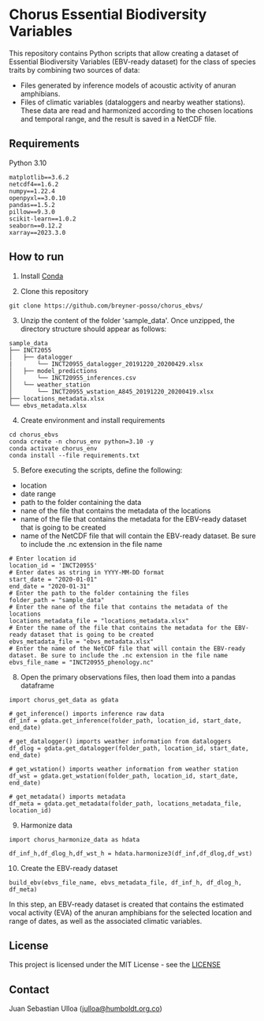 # Chorus Essential Biodiversity Variables
This repository contains Python scripts that allow creating a dataset of Essential Biodiversity Variables (EBV-ready dataset) for the class of species traits by combining two sources of data:

* Files generated by inference models of acoustic activity of anuran amphibians.
* Files of climatic variables (dataloggers and nearby weather stations). These data are read and harmonized according to the chosen locations and temporal range, and the result is saved in a NetCDF file.

## Requirements

Python 3.10

```
matplotlib==3.6.2
netcdf4==1.6.2
numpy==1.22.4
openpyxl==3.0.10
pandas==1.5.2
pillow==9.3.0
scikit-learn==1.0.2
seaborn==0.12.2
xarray==2023.3.0
```

## How to run

1. Install [Conda](https://docs.conda.io/projects/conda/en/stable/)

2. Clone this repository

```
git clone https://github.com/breyner-posso/chorus_ebvs/
```

3. Unzip the content of the folder 'sample_data'. Once unzipped, the directory structure should appear as follows:

```
sample_data
├── INCT2055
│   ├── datalogger
|       └── INCT20955_datalogger_20191220_20200429.xlsx
│   ├── model_predictions
│       └── INCT20955_inferences.csv
│   └── weather_station
│       └── INCT20955_wstation_A845_20191220_20200419.xlsx
├── locations_metadata.xlsx
└── ebvs_metadata.xlsx
```

4. Create environment and install requirements

```
cd chorus_ebvs
conda create -n chorus_env python=3.10 -y
conda activate chorus_env
conda install --file requirements.txt
```

5. Before executing the scripts, define the following:
+ location
+ date range
+ path to the folder containing the data
+ nane of the file that contains the metadata of the locations
+ name of the file that contains the metadata for the EBV-ready dataset that is going to be created
+ name of the NetCDF file that will contain the EBV-ready dataset. Be sure to include the .nc extension in the file name
```
# Enter location id
location_id = 'INCT20955'
# Enter dates as string in YYYY-MM-DD format
start_date = "2020-01-01"
end_date = "2020-01-31"
# Enter the path to the folder containing the files
folder_path = "sample_data"
# Enter the nane of the file that contains the metadata of the locations
locations_metadata_file = "locations_metadata.xlsx"
# Enter the name of the file that contains the metadata for the EBV-ready dataset that is going to be created
ebvs_metadata_file = "ebvs_metadata.xlsx"
# Enter the name of the NetCDF file that will contain the EBV-ready dataset. Be sure to include the .nc extension in the file name
ebvs_file_name = "INCT20955_phenology.nc"
```

8. Open the primary observations files, then load them into a pandas dataframe

```
import chorus_get_data as gdata

# get_inference() imports inference raw data
df_inf = gdata.get_inference(folder_path, location_id, start_date, end_date)

# get_datalogger() imports weather information from dataloggers
df_dlog = gdata.get_datalogger(folder_path, location_id, start_date, end_date)

# get_wstation() imports weather information from weather station
df_wst = gdata.get_wstation(folder_path, location_id, start_date, end_date)

# get_metadata() imports metadata
df_meta = gdata.get_metadata(folder_path, locations_metadata_file, location_id)
```

9. Harmonize data

```
import chorus_harmonize_data as hdata

df_inf_h,df_dlog_h,df_wst_h = hdata.harmonize3(df_inf,df_dlog,df_wst)
```

10. Create the EBV-ready dataset

```
build_ebv(ebvs_file_name, ebvs_metadata_file, df_inf_h, df_dlog_h, df_meta)
```

In this step, an EBV-ready dataset is created that contains the estimated vocal activity (EVA) of the anuran amphibians for the selected location and range of dates, as well as the associated climatic variables.

## License

This project is licensed under the MIT License - see the [LICENSE](https://github.com/breyner-posso/chorus_ebvs/blob/main/LICENSE)

## Contact

Juan Sebastian Ulloa (julloa@humboldt.org.co)
